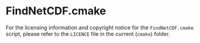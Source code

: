 # FindNetCDF.cmake

For the licensing information and copyright notice for the `FindNetCDF.cmake` script, please refer to the `LICENCE` file in the current (`cmake`) folder.